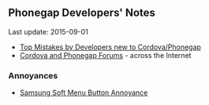 ## Phonegap Developers' Notes ##
Last update: 2015-09-01

* [Top Mistakes by Developers new to Cordova/Phonegap](new-to-Phonegap.md)
* [Cordova and Phonegap Forums](cordova-phonegap-forums.md) - across the Internet

### Annoyances ###

* [Samsung Soft Menu Button Annoyance](annoyances/SamsungMenuButton.md)

